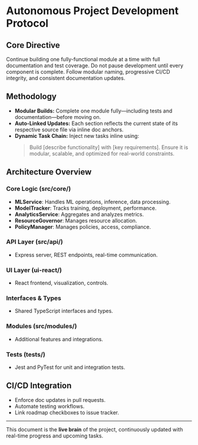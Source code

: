 # Autonomous Project Development Protocol

## Core Directive
Continue building one fully-functional module at a time with full documentation and test coverage. Do not pause development until every component is complete. Follow modular naming, progressive CI/CD integrity, and consistent documentation updates.

## Methodology
- **Modular Builds:** Complete one module fully—including tests and documentation—before moving on.
- **Auto-Linked Updates:** Each section reflects the current state of its respective source file via inline doc anchors.
- **Dynamic Task Chain:** Inject new tasks inline using:
  > Build [describe functionality] with [key requirements]. Ensure it is modular, scalable, and optimized for real-world constraints.

## Architecture Overview

### Core Logic (src/core/)
- **MLService**: Handles ML operations, inference, data processing.
- **ModelTracker**: Tracks training, deployment, performance.
- **AnalyticsService**: Aggregates and analyzes metrics.
- **ResourceGovernor**: Manages resource allocation.
- **PolicyManager**: Manages policies, access, compliance.

### API Layer (src/api/)
- Express server, REST endpoints, real-time communication.

### UI Layer (ui-react/)
- React frontend, visualization, controls.

### Interfaces & Types
- Shared TypeScript interfaces and types.

### Modules (src/modules/)
- Additional features and integrations.

### Tests (tests/)
- Jest and PyTest for unit and integration tests.

## CI/CD Integration
- Enforce doc updates in pull requests.
- Automate testing workflows.
- Link roadmap checkboxes to issue tracker.

---

This document is the **live brain** of the project, continuously updated with real-time progress and upcoming tasks.
